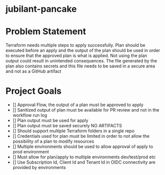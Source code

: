# jubilant-pancake

# Problem Statement
Terraform needs multiple steps to apply successfully.  Plan should be executed before an apply and the output of the plan should be used in order to ensure that the approved plan is what is applied.  Not using the plan output could result in unintended consequences.  The file generated by the plan also contains secrets and this file needs to be saved in a secure area and not as a GitHub artifact

# Project Goals

- [] Approval Flow, the output of a plan must be approved to apply
- [] Sanitized output of plan must be available for PR review and not in the workflow run log
- [] Plan output must be used for apply
- [] Plan output must be saved securely NO ARTIFACTS
- [] Should support multiple Terraform folders in a single repo
- [] Credentials used for plan must be limited in order to not allow the possibility of a plan to modify resources
- [] Multiple environments should be used to allow approval of apply to prod environment
- [] Must allow for plan/apply to multiple environments dev/test/prod etc
- [] Use Subscription Id, Client Id and Tenant Id in OIDC connectivity are provided by environments


